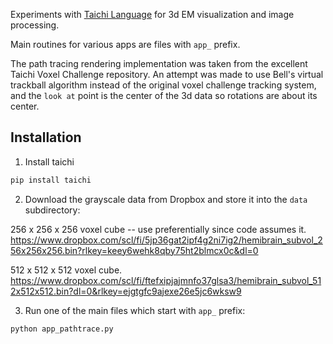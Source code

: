 Experiments with [Taichi Language](https://taichi-lang.org) for 3d EM visualization
and image processing.

Main routines for various apps are files with `app_` prefix.

The path tracing rendering implementation was taken from the excellent Taichi
Voxel Challenge repository. An attempt was made to use Bell's virtual trackball
algorithm instead of the original voxel challenge tracking system, and the
`look at` point is the center of the 3d data so rotations are about its center.

## Installation

1. Install taichi

```bash
pip install taichi
```

2. Download the grayscale data from Dropbox and store it into the `data` subdirectory:

256 x 256 x 256 voxel cube -- use preferentially since code assumes it.
https://www.dropbox.com/scl/fi/5jp36gat2ipf4g2ni7ig2/hemibrain_subvol_256x256x256.bin?rlkey=keey6wehk8qby75ht2blmcx0c&dl=0

512 x 512 x 512 voxel cube.
https://www.dropbox.com/scl/fi/ftefxipjajmnfo37glsa3/hemibrain_subvol_512x512x512.bin?dl=0&rlkey=ejgtgfc9ajexe26e5jc6wksw9

3. Run one of the main files which start with `app_` prefix:

```bash
python app_pathtrace.py
```